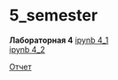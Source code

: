 # 5_semester

**Лабораторная 4**
[ipynb 4_1](DS_LAB_4_1(1).ipynb)  
[ipynb 4_2](DS_LAB_4_2(1).ipynb)

[Отчет](4_лаб.pdf)
